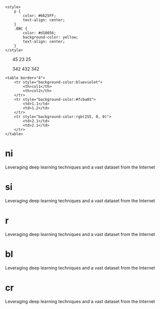 <!DOCTYPE html>
<html lang="en">
<head>
    <meta charset="UTF-8">
    <meta http-equiv="X-UA-Compatible" content="IE=edge">
    <meta name="viewport" content="width=device-width, initial-scale=1.0">
    <title>Document</title>

    <style>
        p {
            color: #6625FF;
            text-align: center;
        }
        .BBC {
            color: #d10056;
            background-color: yellow;
            text-align: center;
        }
    </style>
</head>
<body>
    <ul>
        <il>45</il>
        <il>23</il>
        <il>25</il>
    </ul>
    <ol>
        <il>342</il>
        <il>432</il>
        <il>342</il>
    </ol>

    <table border="4">
        <tr style="background-color:blueviolet">
            <th>col1</th>
            <th>col2</th>
        </tr>
        <tr style="background-color:#fcba03">
            <td>1.1</td>
            <td>1.2</td>
        </tr>
        <tr style="background-color:rgb(255, 0, 0)">
            <td>2.1</td>
            <td>2.1</td>
        </tr>
    </table>
<h1 class="BBC">ni</h1>
    <p>Leveraging deep learning techniques and a vast dataset from the Internet</p>
<h1>si</h1>
    <p>Leveraging deep learning techniques and a vast dataset from the Internet</p>
<h1 class="BBC">r</h1>
    <p>Leveraging deep learning techniques and a vast dataset from the Internet</p>
<h1 >bl</h1>
    <p>Leveraging deep learning techniques and a vast dataset from the Internet</p>
<h1 class="BBC">cr</h1>
    <p>Leveraging deep learning techniques and a vast dataset from the Internet</p>
   
</body>
   
</html>
